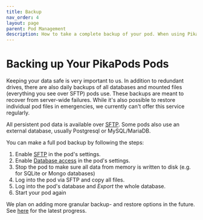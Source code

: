 ```yaml
---
title: Backup
nav_order: 4
layout: page
parent: Pod Management
description: How to take a complete backup of your pod. When using PikaPods, your data is under your control and you can export it at any time.
---
```


# Backing up Your PikaPods Pods

Keeping your data safe is very important to us. In addition to redundant drives, there are also daily backups of all databases and mounted files (everything you see over SFTP) pods use. These backups are meant to recover from server-wide failures. While it's also possible to restore individual pod files in emergencies, we currently can't offer this service regularly.

All persistent pod data is available over [SFTP](/manage/files#accessing-pod-files-using-sftp). Some pods also use an external database, usually Postgresql or MySQL/MariaDB.

You can make a full pod backup by following the steps:

1. Enable [SFTP](/manage/files#accessing-pod-files-using-sftp) in the pod's settings.
2. Enable [Database access](/manage/database#accessing-the-pods-database) in the pod's settings.
3. Stop the pod to make sure all data from memory is written to disk (e.g. for SQLite or Mongo databases)
4. Log into the pod via SFTP and copy all files.
5. Log into the pod's database and _Export_ the whole database.
6. Start your pod again

We plan on adding more granular backup- and restore options in the future. See [here](https://feedback.pikapods.com/posts/14/offer-backup-option) for the latest progress.

